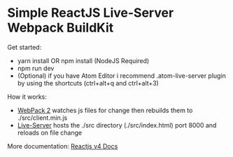 # Simple ReactJS Live-Server Webpack BuildKitGet started:* yarn install OR npm install (NodeJS Required)* npm run dev* (Optional) if you have Atom Editor i recommend .atom-live-server plugin by using the shortcuts (ctrl+alt+q and ctrl+alt+3)How it works: * [WebPack 2](https://webpack.github.io/) watches js files for change then rebuilds them to ./src/client.min.js * [Live-Server](https://www.npmjs.com/package/live-server) hosts the ./src directory (./src/index.html) port 8000 and reloads on file changeMore documentation: [Reactjs v4 Docs](https://reacttraining.com/react-router/web/guides/quick-start)